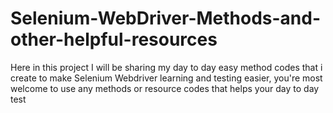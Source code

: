 # Selenium-WebDriver-Methods-and-other-helpful-resources
Here in this project I will be sharing my day to day easy method codes that i create to make Selenium Webdriver learning and testing easier, you're most welcome to use any methods or resource codes that helps your day to day test
